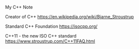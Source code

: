 My C++ Note

Creator of C++
https://en.wikipedia.org/wiki/Bjarne_Stroustrup

Standard C++ Foundation
https://isocpp.org/

C++11 - the new ISO C++ standard
https://www.stroustrup.com/C++11FAQ.html

